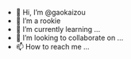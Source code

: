 - 👋 Hi, I’m @gaokaizou
- 👀 I’m a rookie
- 🌱 I’m currently learning ...
- 💞️ I’m looking to collaborate on ...
- 📫 How to reach me ...

<!---
gaokaizou/gaokaizou is a ✨ special ✨ repository because its `README.md` (this file) appears on your GitHub profile.
You can click the Preview link to take a look at your changes.
--->
